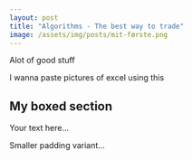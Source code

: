 ```yaml
---
layout: post
title: "Algorithms - The best way to trade"
image: /assets/img/posts/mit-første.png
---
```


Alot of good stuff

I wanna paste pictures of excel using this

<div class="content-box">
  <h2>My boxed section</h2>
  <p>Your text here…</p>
</div>

<div class="content-box content-box--tight">
  <p>Smaller padding variant…</p>
</div>
